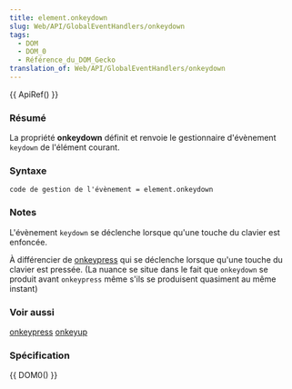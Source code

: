 ```yaml
---
title: element.onkeydown
slug: Web/API/GlobalEventHandlers/onkeydown
tags:
  - DOM
  - DOM_0
  - Référence_du_DOM_Gecko
translation_of: Web/API/GlobalEventHandlers/onkeydown
---
```

{{ ApiRef() }}

### Résumé

La propriété **onkeydown** définit et renvoie le gestionnaire d'évènement `keydown` de l'élément courant.

### Syntaxe

    code de gestion de l'évènement = element.onkeydown

### Notes

L'évènement `keydown` se déclenche lorsque qu'une touche du clavier est enfoncée.

À différencier de [onkeypress](/fr/DOM/element.onkeypress) qui se déclenche lorsque qu'une touche du clavier est pressée. (La nuance se situe dans le fait que `onkeydown` se produit avant `onkeypress` même s'ils se produisent quasiment au même instant)

### Voir aussi

[onkeypress](/fr/DOM/element.onkeypress) [onkeyup](/fr/DOM/element.onkeyup)

### Spécification

{{ DOM0() }}
